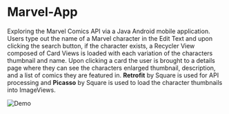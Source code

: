 # Marvel-App
Exploring the Marvel Comics API via a Java Android mobile application. Users type out the name of a Marvel character in the Edit Text and upon clicking the search button, if the character exists, a Recycler View composed of Card Views is loaded with each variation of the characters thumbnail and name. Upon clicking a card the user is brought to a details page where they can see the characters enlarged thumbnail, description, and a list of comics they are featured in. **Retrofit** by Square is used for API processing and **Picasso** by Square is used to load the character thumbnails into ImageViews.

![Demo](https://github.com/NicholasSamaroo/Marvel-App/blob/main/demo/app_demo.gif)
